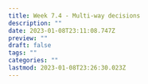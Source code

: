 ```yaml
---
title: Week 7.4 - Multi-way decisions
description: ""
date: 2023-01-08T23:11:08.747Z
preview: ""
draft: false
tags: ""
categories: ""
lastmod: 2023-01-08T23:26:30.023Z
---
```


